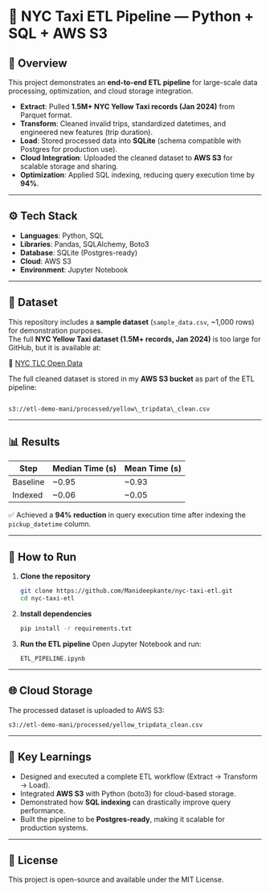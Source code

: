 # 🚖 NYC Taxi ETL Pipeline — Python + SQL + AWS S3

## 📌 Overview
This project demonstrates an **end-to-end ETL pipeline** for large-scale data processing, optimization, and cloud storage integration.

- **Extract**: Pulled **1.5M+ NYC Yellow Taxi records (Jan 2024)** from Parquet format.
- **Transform**: Cleaned invalid trips, standardized datetimes, and engineered new features (trip duration).
- **Load**: Stored processed data into **SQLite** (schema compatible with Postgres for production use).
- **Cloud Integration**: Uploaded the cleaned dataset to **AWS S3** for scalable storage and sharing.
- **Optimization**: Applied SQL indexing, reducing query execution time by **94%**.

---

## ⚙️ Tech Stack
- **Languages**: Python, SQL  
- **Libraries**: Pandas, SQLAlchemy, Boto3  
- **Database**: SQLite (Postgres-ready)  
- **Cloud**: AWS S3  
- **Environment**: Jupyter Notebook  

---

## 📂 Dataset
This repository includes a **sample dataset** (`sample_data.csv`, ~1,000 rows) for demonstration purposes.  
The full **NYC Yellow Taxi dataset (1.5M+ records, Jan 2024)** is too large for GitHub, but it is available at:  

🔗 [NYC TLC Open Data](https://www.nyc.gov/assets/tlc/downloads/pdf/data_dictionary_trip_records_yellow.pdf)  

The full cleaned dataset is stored in my **AWS S3 bucket** as part of the ETL pipeline:  

```

s3://etl-demo-mani/processed/yellow\_tripdata\_clean.csv

````

---

## 📊 Results
| Step        | Median Time (s) | Mean Time (s) |
|-------------|-----------------|---------------|
| Baseline    | ~0.95           | ~0.93         |
| Indexed     | ~0.06           | ~0.05         |

✅ Achieved a **94% reduction** in query execution time after indexing the `pickup_datetime` column.

---

## 🚀 How to Run

1. **Clone the repository**
   ```bash
   git clone https://github.com/Manideepkante/nyc-taxi-etl.git
   cd nyc-taxi-etl


2. **Install dependencies**

   ```bash
   pip install -r requirements.txt
   ```

3. **Run the ETL pipeline**
   Open Jupyter Notebook and run:

   ```
   ETL_PIPELINE.ipynb
   ```

---

## 🌐 Cloud Storage

The processed dataset is uploaded to AWS S3:

```
s3://etl-demo-mani/processed/yellow_tripdata_clean.csv
```

---

## 📌 Key Learnings

* Designed and executed a complete ETL workflow (Extract → Transform → Load).
* Integrated **AWS S3** with Python (boto3) for cloud-based storage.
* Demonstrated how **SQL indexing** can drastically improve query performance.
* Built the pipeline to be **Postgres-ready**, making it scalable for production systems.

---

## 📜 License

This project is open-source and available under the MIT License.
